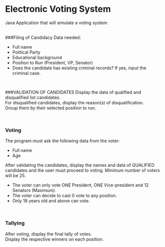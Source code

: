 # Electronic Voting System
Java Application that will simulate a voting system <br><br>

###Filing of Candidacy
Data needed:
- Full name
- Political Party
- Educational background
- Position to Run (President, VP, Senator)
- Does the candidate has existing criminal records? If yes, input the criminal case.

<br>

###VALIDATION OF CANDIDATES
Display the data of qualified and disqualified list candidates. <br>
For disqualified candidates, display the reason(s) of disqualification. <br>
Group them by their selected position to run.

<br>

### Voting
The program must ask the following data from the voter:
- Full name
- Age

After validating the candidates, display the names and data of QUALIFIED candidates and the user must proceed to voting.
Minimum number of voters will be 25.
    
- The voter can only vote ONE President, ONE Vice-president and 12 Senators (Maximum). 
- The voter can decide to cast 0 vote to any position.
- Only 18 years old and above can vote.

<br>

### Tallying
After voting, display the final tally of votes. <br>
Display the respective winners on each position.